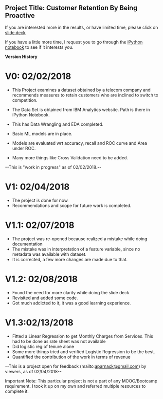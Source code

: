 

Project Title: Customer Retention By Being Proactive
---------------

If you are interested more in the results, or have limited time, please click on [slide deck](https://github.com/aparnack/data_science/blob/master/projects/customer_retention/Customer%20Retention_SlideDeck.pdf)

If you have a little more time, I request you to go through the [iPython notebook](https://github.com/aparnack/data_science/blob/master/projects/customer_retention/Retention.ipynb) to see if it interests you.

**Version History**

# V0: 02/02/2018

+ This Project examines a dataset obtained by a telecom company and recommends measures to retain customers who are inclined to switch to competition. 
+ The Data Set is obtained from IBM Analytics website. Path is there in iPython Notebook.

+ This has Data Wrangling and EDA completed. 
+ Basic ML models are in place.
+ Models are evaluated wrt accuracy, recall and ROC curve and Area under ROC.
+ Many more things like Cross Validation need to be added.

--This is "work in progress" as of 02/02/2018.--


# V1: 02/04/2018
+ The project is done for now. 
+ Recommendations and scope for future work is completed.

# V1.1: 02/07/2018
+ The project was re-opened because realized a mistake while doing documentation 
+ The mistake was in interpretation of a feature variable, since no metadata was available with dataset.
+ It is corrected, a few more changes are made due to that.

# V1.2: 02/08/2018
+ Found the need for more clarity while doing the slide deck
+ Revisited and added some code.
+ Got much addicted to it, it was a good learning experience.

# V1.3:02/13/2018
+ Fitted a Linear Regression to get Monthly Charges from Services. This had to be done as rate sheet was not available
+ Did logistic reg of tenure alone
+ Some more things tried and verified Logistic Regression to be the best.
+ Quantified the contribution of the work in terms of revenue

--This is a project open for feedback (mailto:aparnack@gmail.com) by viewers, as of 02/04/2018--

Important Note: This particular project is not a part of any MOOC/Bootcamp requirement. I took it up on my own and referred multiple resources to complete it.
